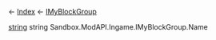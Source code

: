 ← [Index](Api-Index) ← [IMyBlockGroup](Sandbox.ModAPI.Ingame.IMyBlockGroup)

[string](System.String) string Sandbox.ModAPI.Ingame.IMyBlockGroup.Name